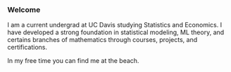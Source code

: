 ### Welcome

I am a current undergrad at UC Davis studying Statistics and Economics. I have developed a strong foundation in statistical modeling, ML theory, and certains branches of mathematics through courses, projects, and certifications. 

In my free time you can find me at the beach.

<!--
**ssunsonic/ssunsonic** is a ✨ _special_ ✨ repository because its `README.md` (this file) appears on your GitHub profile.

Here are some ideas to get you started:

- 🔭 I’m currently working on ...
- 🌱 I’m currently learning ...
- 👯 I’m looking to collaborate on ...
- 🤔 I’m looking for help with ...
- 💬 Ask me about ...
- 📫 How to reach me: ...
- 😄 Pronouns: ...
- ⚡ Fun fact: ...
-->

